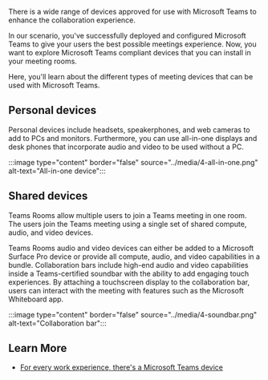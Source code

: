 There is a wide range of devices approved for use with Microsoft Teams to enhance the collaboration experience.

In our scenario, you've successfully deployed and configured Microsoft Teams to give your users the best possible meetings experience. Now, you want to explore Microsoft Teams compliant devices that you can install in your meeting rooms.

Here, you'll learn about the different types of meeting devices that can be used with Microsoft Teams.

## Personal devices
Personal devices include headsets, speakerphones, and web cameras to add to PCs and monitors. Furthermore, you can use all-in-one displays and desk phones that incorporate audio and video to be used without a PC.


:::image type="content" border="false" source="../media/4-all-in-one.png" alt-text="All-in-one device":::

## Shared devices

Teams Rooms allow multiple users to join a Teams meeting in one room. The users join the Teams meeting using a single set of shared compute, audio, and video devices.

Teams Rooms audio and video devices can either be added to a Microsoft Surface Pro device or provide all compute, audio, and video capabilities in a bundle. Collaboration bars include high-end audio and video capabilities inside a Teams-certified soundbar with the ability to add engaging touch experiences. By attaching a touchscreen display to the collaboration bar, users can interact with the meeting with features such as the Microsoft Whiteboard app.


:::image type="content" border="false" source="../media/4-soundbar.png" alt-text="Collaboration bar":::

## Learn More

- [For every work experience, there's a Microsoft Teams device](https://products.office.com/microsoft-teams/across-devices)
